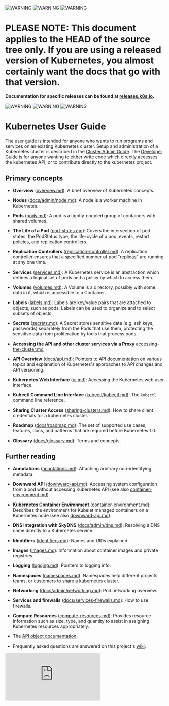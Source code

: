 <!-- BEGIN MUNGE: UNVERSIONED_WARNING -->

<!-- BEGIN STRIP_FOR_RELEASE -->

![WARNING](http://kubernetes.io/img/warning.png)
![WARNING](http://kubernetes.io/img/warning.png)
![WARNING](http://kubernetes.io/img/warning.png)

<h1>PLEASE NOTE: This document applies to the HEAD of the source
tree only. If you are using a released version of Kubernetes, you almost
certainly want the docs that go with that version.</h1>

<strong>Documentation for specific releases can be found at
[releases.k8s.io](http://releases.k8s.io).</strong>

![WARNING](http://kubernetes.io/img/warning.png)
![WARNING](http://kubernetes.io/img/warning.png)
![WARNING](http://kubernetes.io/img/warning.png)

<!-- END STRIP_FOR_RELEASE -->

<!-- END MUNGE: UNVERSIONED_WARNING -->
# Kubernetes User Guide

The user guide is intended for anyone who wants to run programs and services
on an existing Kubernetes cluster.  Setup and administration of a
Kubernetes cluster is described in the [Cluster Admin Guide](../admin/README.md).
The [Developer Guide](../developer-guide.md) is for anyone wanting to either write code which directly accesses the
kubernetes API, or to contribute directly to the kubernetes project.

## Primary concepts

* **Overview** ([overview.md](overview.md)): A brief overview
  of Kubernetes concepts. 

* **Nodes** ([docs/admin/node.md](../admin/node.md)): A node is a worker machine in Kubernetes.

* **Pods** ([pods.md](pods.md)): A pod is a tightly-coupled group of containers
  with shared volumes.

* **The Life of a Pod** ([pod-states.md](pod-states.md)):
  Covers the intersection of pod states, the PodStatus type, the life-cycle
  of a pod, events, restart policies, and replication controllers.

* **Replication Controllers** ([replication-controller.md](replication-controller.md)):
  A replication controller ensures that a specified number of pod "replicas" are 
  running at any one time.

* **Services** ([services.md](services.md)): A Kubernetes service is an abstraction 
  which defines a logical set of pods and a policy by which to access them.

* **Volumes** ([volumes.md](volumes.md)): A Volume is a directory, possibly with some 
  data in it, which is accessible to a Container.

* **Labels** ([labels.md](labels.md)): Labels are key/value pairs that are 
  attached to objects, such as pods. Labels can be used to organize and to 
  select subsets of objects. 

* **Secrets** ([secrets.md](secrets.md)): A Secret stores sensitive data
  (e.g. ssh keys, passwords) separately from the Pods that use them, protecting
  the sensitive data from proliferation by tools that process pods.

* **Accessing the API and other cluster services via a Proxy** [accessing-the-cluster.md](accessing-the-cluster.md)

* **API Overview** ([docs/api.md](../api.md)): Pointers to API documentation on various topics
  and explanation of Kubernetes's approaches to API changes and API versioning.

* **Kubernetes Web Interface** ([ui.md](ui.md)): Accessing the Kubernetes
  web user interface.

* **Kubectl Command Line Interface** ([kubectl/kubectl.md](kubectl/kubectl.md)):
  The `kubectl` command line reference.

* **Sharing Cluster Access** ([sharing-clusters.md](sharing-clusters.md)):
  How to share client credentials for a kubernetes cluster.

* **Roadmap** ([docs/roadmap.md](../roadmap.md)): The set of supported use cases, features,
  docs, and patterns that are required before Kubernetes 1.0.

* **Glossary** ([docs/glossary.md](../glossary.md)): Terms and concepts.

## Further reading
<!--- make sure all documents from the docs directory are linked somewhere.
This one-liner (execute in docs/ dir) prints unlinked documents (only from this
dir - no recursion):
for i in *.md; do grep -r $i . | grep -v "^\./$i" > /dev/null; rv=$?; if [[ $rv -ne 0 ]]; then echo $i; fi; done
-->

* **Annotations** ([annotations.md](annotations.md)): Attaching
  arbitrary non-identifying metadata.

* **Downward API** ([downward-api.md](downward-api.md)): Accessing system
  configuration from a pod without accessing Kubernetes API (see also
  [container-environment.md](container-environment.md)).

* **Kubernetes Container Environment** ([container-environment.md](container-environment.md)):
  Describes the environment for Kubelet managed containers on a Kubernetes
  node (see also [downward-api.md](downward-api.md)).

* **DNS Integration with SkyDNS** ([docs/admin/dns.md](../admin/dns.md)):
  Resolving a DNS name directly to a Kubernetes service.

* **Identifiers** ([identifiers.md](identifiers.md)): Names and UIDs
  explained.

* **Images** ([images.md](images.md)): Information about container images
  and private registries.

* **Logging** ([logging.md](logging.md)): Pointers to logging info.

* **Namespaces** ([namespaces.md](namespaces.md)): Namespaces help different
  projects, teams, or customers to share a kubernetes cluster.

* **Networking** ([docs/admin/networking.md](../admin/networking.md)): Pod networking overview.

* **Services and firewalls** ([docs/services-firewalls.md](../services-firewalls.md)): How
  to use firewalls.

* **Compute Resources** ([compute-resources.md](compute-resources.md)):
  Provides resource information such as size, type, and quantity to assist in
  assigning Kubernetes resources appropriately.

* The [API object documentation](http://kubernetes.io/third_party/swagger-ui/).

* Frequently asked questions are answered on this project's [wiki](https://github.com/GoogleCloudPlatform/kubernetes/wiki).


<!-- BEGIN MUNGE: GENERATED_ANALYTICS -->
[![Analytics](https://kubernetes-site.appspot.com/UA-36037335-10/GitHub/docs/user-guide/user-guide.md?pixel)]()
<!-- END MUNGE: GENERATED_ANALYTICS -->
